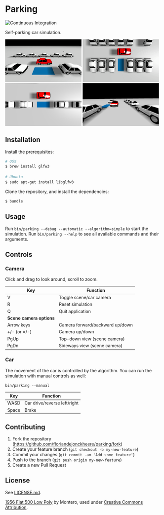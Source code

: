 # Parking

![Continuous Integration](https://github.com/floriandejonckheere/parking/workflows/Continuous%20Integration/badge.svg)

Self-parking car simulation.

<a href="https://github.com/floriandejonckheere/parking/raw/master/screenrecording0.gif"><img src="https://github.com/floriandejonckheere/parking/raw/master/screenrecording0.gif" width="49%" height="auto"></a>
<a href="https://github.com/floriandejonckheere/parking/raw/master/screenrecording1.gif"><img src="https://github.com/floriandejonckheere/parking/raw/master/screenrecording1.gif" width="49%" height="auto"></a>
<a href="https://github.com/floriandejonckheere/parking/raw/master/screenshot1.png"><img src="https://github.com/floriandejonckheere/parking/raw/master/screenshot1.png" width="49%" height="auto"></a>
<a href="https://github.com/floriandejonckheere/parking/raw/master/screenshot2.png"><img src="https://github.com/floriandejonckheere/parking/raw/master/screenshot2.png" width="49%" height="auto"></a>


## Installation

Install the prerequisites:

```sh
# OSX
$ brew install glfw3

# Ubuntu
$ sudo apt-get install libglfw3
```
Clone the repository, and install the dependencies:

```sh
$ bundle
```

## Usage

Run `bin/parking --debug --automatic --algorithm=simple` to start the simulation.
Run `bin/parking --help` to see all available commands and their arguments.

## Controls

### Camera

Click and drag to look around, scroll to zoom.

| **Key**                  | **Function**                    |
|--------------------------|---------------------------------|
| V                        | Toggle scene/car camera         |
| R                        | Reset simulation                |
| Q                        | Quit application                |
| **Scene camera options** |                                 |
| Arrow keys               | Camera forward/backward up/down |
| +/- (or =/-)             | Camera up/down                  |
| PgUp                     | Top-down view (scene camera)    |
| PgDn                     | Sideways view (scene camera)    |

### Car

The movement of the car is controlled by the algorithm.
You can run the simulation with manual controls as well:

```
bin/parking --manual
```

| **Key**                  | **Function**                    |
|--------------------------|---------------------------------|
| WASD                     | Car drive/reverse left/right    |
| Space                    | Brake                           |

## Contributing

1. Fork the repository (<https://github.com/floriandejonckheere/parking/fork>)
2. Create your feature branch (`git checkout -b my-new-feature`)
3. Commit your changes (`git commit -am 'Add some feature'`)
4. Push to the branch (`git push origin my-new-feature`)
5. Create a new Pull Request

## License

See [LICENSE.md](LICENSE.md).

[1956 Fiat 500 Low Poly](https://skfb.ly/ooxzE) by Montero, used under [Creative Commons Attribution](http://creativecommons.org/licenses/by/4.0/).
